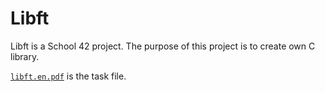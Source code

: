 # Libft

Libft is a School 42 project. The purpose of this project is to create own C library.

[`libft.en.pdf`](/libft.en.pdf) is the task file.
